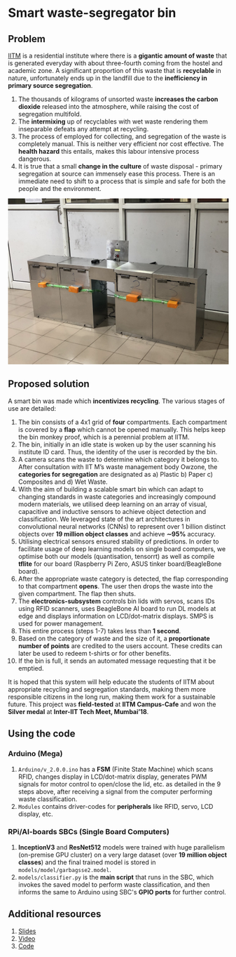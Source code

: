 # Smart waste-segregator bin

## Problem
[IITM](https://www.iitm.ac.in/) is a residential institute where there is a **gigantic amount of waste** that is generated everyday with about three-fourth coming from the hostel and academic zone. A significant proportion of this waste that is **recyclable** in nature, unfortunately ends up in the landfill due to the **inefficiency in primary source segregation**.
1. The thousands of kilograms of unsorted waste **increases the carbon dioxide** released into the atmosphere, while raising the cost of segregation multifold. 
2. The **intermixing** up of recyclables with wet waste rendering them inseparable defeats any attempt at recycling. 
3. The process of employed for collecting, and segregation of the waste is completely manual. This is neither very efficient nor cost effective. The **health hazard** this entails, makes this labour intensive process dangerous. 
4. It is true that a small **change in the culture** of waste disposal - primary  segregation at source can immensely ease this process. There is an immediate need to shift to a process that is simple and safe for both the people and the environment. 
 
![Images](images/Smart_bin_prototype_alone.jpg)

## Proposed solution
A smart bin was made which **incentivizes recycling**. The various stages of use are detailed:
1. The bin consists of a 4x1 grid of **four** compartments. Each compartment is covered by a **flap** which cannot be opened manually. This helps keep the bin monkey proof, which is a perennial problem at IITM. 
2. The bin, initially in an idle state is woken up by the user scanning his institute ID card. Thus, the identity of the user is recorded by the bin.
3. A camera scans the waste to determine which category it belongs to. After consultation with IIT M’s waste management body Owzone, the **categories for segregation** are designated as a) Plastic b) Paper c) Composites and d) Wet Waste.
4. With the aim of building a scalable smart bin which can adapt to changing standards in waste categories and increasingly compound modern materials, we utilised deep learning on an array of visual, capacitive and inductive sensors to achieve object detection and classification. We leveraged state of the art architectures in convolutional neural networks (CNNs) to represent over 1 billion distinct objects over **19 million object classes** and achieve **∼95%** accuracy.
5. Utilising  electrical sensors ensured stability of predictions. In order to facilitate usage of deep learning models on single board computers, we optimise both our models (quantisation, tensorrt) as well as compile **tflite** for our board (Raspberry Pi Zero, ASUS tinker board/BeagleBone board).
6. After the appropriate waste category is detected, the flap corresponding to that compartment **opens**. The user then drops the waste into the given compartment. The flap then shuts. 
7. The **electronics-subsystem** controls bin lids with servos, scans IDs using RFID scanners, uses BeagleBone AI board to run DL models at edge and displays information on LCD/dot-matrix displays. SMPS is used for power management.
7. This entire process (steps 1-7) takes less than **1 second**.
8. Based on the category of waste and the size of it, a **proportionate number of points** are credited to the  users account. These credits can later be used to redeem t-shirts or for other benefits.
9. If the bin is full, it sends an automated message requesting that it be emptied.

It is hoped that this system will help educate the students of IITM about appropriate recycling and segregation standards, making them more responsible citizens in the long run, making them work for a sustainable future. This project was **field-tested** at **IITM Campus-Cafe** and won the **Silver medal** at **Inter-IIT Tech Meet, Mumbai’18**.



## Using the code
### Arduino (Mega)
1. `Arduino/v_2.0.0.ino` has a **FSM** (Finite State Machine) which scans RFID, changes display in LCD/dot-matrix display, generates PWM signals for motor control to open/close the lid, etc. as detailed in the 9 steps above, after receiving a signal from the computer performing waste classification.
2. `Modules` contains driver-codes for **peripherals** like RFID, servo, LCD display, etc.

### RPi/AI-boards SBCs (Single Board Computers)
1. **InceptionV3** and **ResNet512** models were trained with huge parallelism (on-premise GPU cluster) on a very large dataset (over **19 million object classes**) and the final trained model is stored in `models/model/garbagsse2.model`.
2. `models/classifier.py` is the **main script** that runs in the SBC, which invokes the saved model to perform waste classification, and then informs the same to Arduino using SBC's **GPIO ports** for further control.

## Additional resources
1. [Slides](https://drive.google.com/drive/folders/1dT3ZZ_8g_MOizgmEKLXDApM6tMJDBB5u?usp=sharing)
2. [Video](https://drive.google.com/file/d/1eWksJXGUBuACYEtR6RTmr3X5HRkNl-WT/view?usp=sharing)
3. [Code](https://github.com/sundar7D0/smart-bin)
